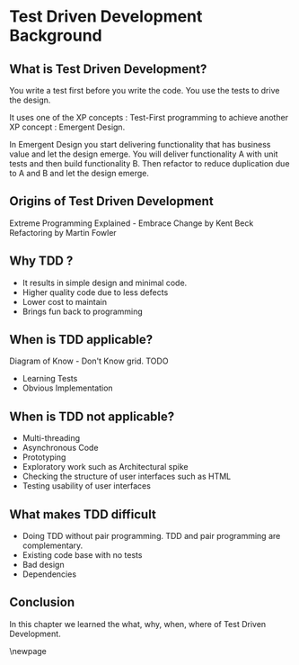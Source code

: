 # Test Driven Development Background #

## What is Test Driven Development? ##

You write a test first before you write the code. You use the tests to drive the design.

It uses one of the XP concepts : Test-First programming to achieve another XP concept : Emergent Design.

In Emergent Design you start delivering functionality that has business value and let the design emerge. You will deliver functionality A with unit tests and then build functionality B. Then refactor to reduce duplication due to A and B and let the design emerge.

## Origins of Test Driven Development ## 

Extreme Programming Explained - Embrace Change by Kent Beck
Refactoring by Martin Fowler

## Why TDD ? ## 

- It results in simple design and minimal code.
- Higher quality code due to less defects
- Lower cost to maintain
- Brings fun back to programming

## When is TDD applicable? ## 

Diagram of Know - Don't Know grid. TODO

- Learning Tests
- Obvious Implementation

## When is TDD not applicable? ## 

- Multi-threading
- Asynchronous Code
- Prototyping
- Exploratory work such as Architectural spike
- Checking the structure of user interfaces such as HTML
- Testing usability of user interfaces

## What makes TDD difficult ## 

- Doing TDD without pair programming. TDD and pair programming are complementary.
- Existing code base with no tests
- Bad design
- Dependencies

## Conclusion ##

In this chapter we learned the what, why, when, where of Test Driven Development.

\newpage
